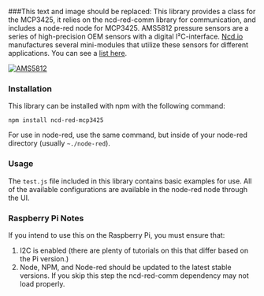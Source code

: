 ###This text and image should be replaced:
This library provides a class for the MCP3425, it relies on the ncd-red-comm library for communication, and includes a node-red node for MCP3425. AMS5812 pressure sensors are a series of high-precision OEM sensors with a digital I²C-interface. [Ncd.io](https://ncd.io) manufactures several mini-modules that utilize these sensors for different applications. You can see a [list here](https://store.ncd.io/?post_type=product&s=ams5812&site_select=https%3A%2F%2Fstore.ncd.io%3Fpost_type%3Dproduct).

[![AMS5812](./AMS5812.png)](https://store.ncd.io/?post_type=product&s=ams5812&site_select=https%3A%2F%2Fstore.ncd.io%3Fpost_type%3Dproduct)

### Installation

This library can be installed with npm with the following command:

```
npm install ncd-red-mcp3425
```

For use in node-red, use the same command, but inside of your node-red directory (usually `~./node-red`).

### Usage

The `test.js` file included in this library contains basic examples for use.  All of the available configurations are available in the node-red node through the UI.

### Raspberry Pi Notes

If you intend to use this on the Raspberry Pi, you must ensure that:
1. I2C is enabled (there are plenty of tutorials on this that differ based on the Pi version.)
2. Node, NPM, and Node-red should be updated to the latest stable versions. If you skip this step the ncd-red-comm dependency may not load properly.
